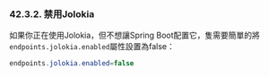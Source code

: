 ### 42.3.2. 禁用Jolokia

如果你正在使用Jolokia，但不想讓Spring Boot配置它，隻需要簡單的將`endpoints.jolokia.enabled`屬性設置為false：
```java
endpoints.jolokia.enabled=false
``` 
